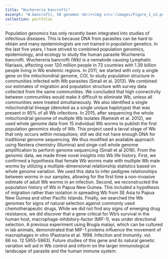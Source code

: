 ```yaml
---
title: "Wuchereria bancrofti"
excerpt: "W.bancrofti, 50 genomes <br/><img src='/images/Figure_1_v2.pdf'>"
collection: portfolio
---
```

Population genomics has only recently been integrated into studies of infectious diseases. This is because DNA from parasites can be hard to obtain and many epidemiologists are not trained in population genetics. In the last five years, I have strived to combined population genomics, epidemiology, and ecology to study the human parasite Wuchereria bancrofti. Wuchereria bancrofti (Wb) is a nematode causing Lymphatic filariasis, affecting over 120 million people in 73 countries with 1.39 billion people living in Wb endemic regions. 
In 2011, we started with only a single gene on the mitochondrial genome, COI, to study population structure in communities infected with Wb parasites (Small et al. 2013). We combined our estimates of migration and population structure with survey data collected from the same communities. We concluded that high connectivity between communities would make it difficult to eliminate Wb, unless all communities were treated simultaneously. We also identified a single mitochondrial lineage (denoted as a single unique haplotype) that was present in 95% of all Wb infections.
In 2015, after sequencing the whole mitochondrial genome of multiple Wb isolates (Ramesh et al. 2012), we used whole genome data from 15 individual Wb worms to publish the first population genomics study of Wb. This project used a larval stage of Wb that only occurs within mosquitoes; still we did not have enough DNA for traditional genome sequencing. We thus modified an available approach using Nextera chemistry (Illumina) and singe-cell whole genome amplification to perform genome sequencing (Small et al 2016).
From the genomic data, we made three novel insights into Wb life history. First, we confirmed a hypothesis that female Wb worms mate with multiple Wb male worms by utilizing a multiple-dimensional relationship statistics based on whole genome variation. We used this data to infer pedigree relationships between worms in our samples, allowing for the first time a non-invasive estimate of adult Wb worms in an infection. Second, we reconstructed the population history of Wb in Papua New Guinea. This included a hypothesis of migration rather than isolation in spreading Wb from SE Asia to Papua New Guinea and other Pacific Islands. Finally, we searched the Wb genomes for signs of natural selection against commonly used chemotherapeutic drugs. While we did not find any signs of emerging drug resistance, we did discover that a gene critical for Wb’s survival in the human host, macrophage-inhibitory-factor (MIF-1), was under directional selection. A previous experiment using Brugia malayi, which can be cultured in lab animals, demonstrated that MIF-1 proteins influence the movement of macrophages in vitro (Pastrana et al. 1998. Infection and Immunity. vol. 66 no. 12 5955-5963). Future studies of this gene and its natural genetic variation will aid in Wb control and inform on the larger immunological landscape of parasite and the human immune system.
